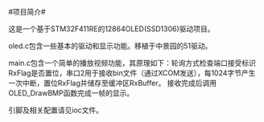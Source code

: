 #项目简介#

这是一个基于STM32F411RE的12864OLED(SSD1306)驱动项目。

oled.c包含一些基本的驱动和显示功能。移植于中景园的51驱动。

main.c包含一个简单的播放视频功能，其原理如下：轮询方式检查端口接受标识RxFlag是否置位，串口2用于接收bin文件（通过XCOM发送），每1024字节产生一次中断，置位RxFlag并储存至缓冲区RxBuffer。
接收完成后调用OLED_DrawBMP函数完成一帧的显示。

引脚及相关配置请见ioc文件。
